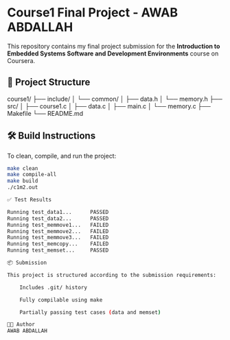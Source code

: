 # Course1 Final Project - AWAB ABDALLAH
This repository contains my final project submission for the **Introduction to Embedded Systems Software and Development Environments** course on Coursera.

## 📁 Project Structure

course1/
├── include/
│ └── common/
│ ├── data.h
│ └── memory.h
├── src/
│ ├── course1.c
│ ├── data.c
│ ├── main.c
│ └── memory.c
├── Makefile
└── README.md


## 🛠 Build Instructions

To clean, compile, and run the project:

```bash
make clean
make compile-all
make build
./c1m2.out

✅ Test Results

Running test_data1...      PASSED
Running test_data2...      PASSED
Running test_memmove1...   FAILED
Running test_memmove2...   FAILED
Running test_memmove3...   FAILED
Running test_memcopy...    FAILED
Running test_memset...     PASSED

📦 Submission

This project is structured according to the submission requirements:

    Includes .git/ history

    Fully compilable using make

    Partially passing test cases (data and memset)

🧑‍💻 Author
AWAB ABDALLAH

